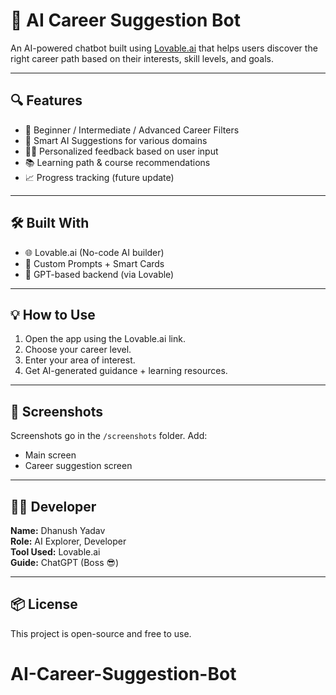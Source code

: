 # 🧠 AI Career Suggestion Bot

An AI-powered chatbot built using [Lovable.ai](https://www.lovable.ai/) that helps users discover the right career path based on their interests, skill levels, and goals.

---

## 🔍 Features

- 🔘 Beginner / Intermediate / Advanced Career Filters
- 🧭 Smart AI Suggestions for various domains
- 🧑‍🎓 Personalized feedback based on user input
- 📚 Learning path & course recommendations
- 📈 Progress tracking (future update)

---

## 🛠️ Built With

- 🌐 Lovable.ai (No-code AI builder)
- 🎨 Custom Prompts + Smart Cards
- 🧠 GPT-based backend (via Lovable)

---

## 💡 How to Use

1. Open the app using the Lovable.ai link.
2. Choose your career level.
3. Enter your area of interest.
4. Get AI-generated guidance + learning resources.

---

## 📸 Screenshots

Screenshots go in the `/screenshots` folder. Add:
- Main screen
- Career suggestion screen

---

## 👨‍💻 Developer

**Name:** Dhanush Yadav  
**Role:** AI Explorer, Developer  
**Tool Used:** Lovable.ai  
**Guide:** ChatGPT (Boss 😎)

---

## 📦 License

This project is open-source and free to use.
# AI-Career-Suggestion-Bot
